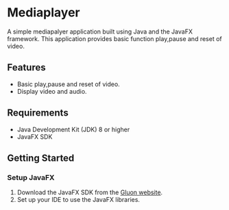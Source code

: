 # Mediaplayer
 A simple mediapalyer application built using Java and the JavaFX framework. This application provides basic function play,pause and reset of video.

## Features

- Basic play,pause and reset of video.
- Display video and audio.

## Requirements

- Java Development Kit (JDK) 8 or higher
- JavaFX SDK

## Getting Started

### Setup JavaFX

1. Download the JavaFX SDK from the [Gluon website](https://gluonhq.com/products/javafx/).
2. Set up your IDE to use the JavaFX libraries.

